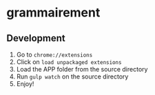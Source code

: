 # grammairement

## Development

1. Go to `chrome://extensions`
2. Click on `load unpackaged extensions`
3. Load the APP folder from the source directory
4. Run `gulp watch` on the source directory
5. Enjoy!
